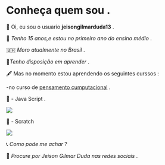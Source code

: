# Conheça quem sou .

:slightly_smiling_face:  Oi, eu sou o usuario **jeisongilmarduda13** . 

:seedling: *Tenho 15 anos,e estou no primeiro ano do ensino médio* .

:brazil: *Moro atualmente no Brasil* .

:book:*Tenho disposição em aprender* .

:fountain_pen: Mas no momento estou aprendendo os seguintes curssos :

-no curso de [pensamento cumputacional](https://pt.wikipedia.org/wiki/Pensamento_computacional) .
 
:closed_book: - Java Script .

![](https://img.shields.io/badge/JavaScript-323330?style=for-the-badge&logo=javascript&logoColor=F7DF1E)

:orange_book: - Scratch

![](https://img.shields.io/badge/Scratch-4D97FF?style=for-the-badge&logo=Scratch&logoColor=white)

:telephone_receiver: *Como pode me achar* ?

:pushpin: *Procure por Jeison Gilmar Duda nas redes sociais* .
